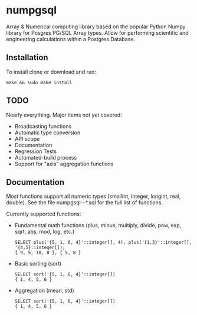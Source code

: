 # numpgsql
Array & Numerical computing library based on the popular Python Numpy library for Posgres PG/SQL Array types.  Allow for performing scientific and engineering calculations within a Postgres Database.

## Installation

To install clone or download and run:

    
    make && sudo make install
    

## TODO
Nearly everything.  Major items not yet covered:
* Broadcasting functions
* Automatic type conversion 
* API scope
* Documentation
* Regression Tests
* Automated-build process
* Support for "axis" aggregation functions

## Documentation
Most functions support all numeric types (smallint, integer, longint, real, double). See the file numpgsql--*.sql for the full list of functions.

Currently supported functions:

* Fundamental math functions (plus, minus, multiply, divide, pow, exp, sqrt, abs, mod, log, etc.)
    ~~~~
    SELECT plus('{5, 1, 6, 4}'::integer[], 4), plus('{1,3}'::integer[], '{4,5}::integer[]);
    { 9, 5, 10, 8 }, { 5, 8 }
    ~~~~  
* Basic sorting (sort)
    ~~~~
    SELECT sort('{5, 1, 6, 4}'::integer[])
    { 1, 4, 5, 6 }
    ~~~~  
* Aggregation (mean, std)    
    ~~~~
    SELECT sort('{5, 1, 6, 4}'::integer[])
    { 1, 4, 5, 6 }
    ~~~~  
